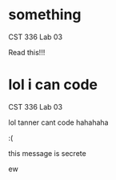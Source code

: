 # something
CST 336 Lab 03

Read this!!!

# lol i can code
CST 336 Lab 03

lol tanner cant
code
hahahaha


:(



this message is secrete

ew